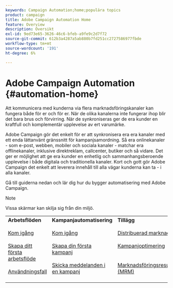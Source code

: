 ```yaml
---
keywords: Campaign Automation;home;populära topics
product: campaign
title: Adobe Campaign Automation Home
feature: Overview
description: Översikt
exl-id: 9ed73e65-3626-46c6-bfeb-a9fe9c2d7f72
source-git-commit: 612b3a4287a5ab880b7fd251cc2727586977fbde
workflow-type: tm+mt
source-wordcount: '191'
ht-degree: 6%

---
```


# Adobe Campaign Automation {#automation-home}

Att kommunicera med kunderna via flera marknadsföringskanaler kan fungera både för er och för er. När de olika kanalerna inte fungerar ihop blir det bara brus och förvirring. När de synkroniseras ger de era kunder en kraftfull och komplementär upplevelse av ert varumärke.

Adobe Campaign gör det enkelt för er att synkronisera era era kanaler med ett enda lättanvänt gränssnitt för kampanjsamordning. Så era onlinekanaler - som e-post, webben, mobiler och sociala kanaler - matchar era offlinekanaler, inklusive direktreklam, callcenter, butiker och så vidare. Det ger er möjlighet att ge era kunder en enhetlig och sammanhangsberoende upplevelse i både digitala och traditionella kanaler. Kort och gott gör Adobe Campaign det enkelt att leverera innehåll till alla vägar kunderna kan ta - i alla kanaler.


Gå till guiderna nedan och lär dig hur du bygger automatisering med Adobe Campaign.

>[!NOTE]
>Vissa skärmar kan skilja sig från din miljö.


<table>
<tr>
  <td valign="top">
    <div>
    <b>Arbetsflöden</b>
    </div>
    <br>
    <div>
    <a href="workflow/about-workflows.md">Kom igång</a>
    </div>
    <br>     
    <div>
    <a href="workflow/build-a-workflow.md">Skapa ditt första arbetsflöde</a>
    </div>
    <br>
    <div>
    <a href="workflow/workflow-use-cases.md">Användningsfall</a>
    </div>
    <br>
  </td>
  <td valign="top">
    <div>
    <b>Kampanjautomatisering</b>
    </div>
    <br>
    <div>
    <a href="campaigns/set-up-campaigns.md">Kom igång</a>
    </div>
    <br>
    <div>
    <a href="campaigns/marketing-campaign-create.md">Skapa din första kampanj</a>
    </div>
    <br>
    <div>
    <a href="campaigns/marketing-campaign-deliveries.md">Skicka meddelanden i en kampanj</a>
    </div>
    <br>
  </td>
  <td valign="top">
    <div>
    <b>Tillägg</b>
    </div>
    <br>
    <div>
    <a href="distributed-marketing/about-distributed-marketing.md">Distribuerad marknadsföring</a>
    </div>
    <br>
    <div>
    <a href="campaign-opt/campaign-typologies.md">Kampanjoptimering</a>
    </div>
    <br>
    <br>
    <div>
    <a href="mrm/about-marketing-resource-management.md">Marknadsföringsresurshantering (MRM)</a>
    </div>
    <br>
  </td>
</tr>
</table>
